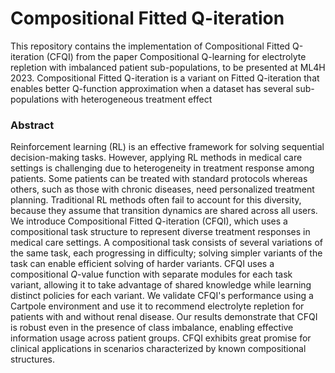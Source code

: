# Compositional Fitted Q-iteration
This repository contains the implementation of Compositional Fitted Q-iteration (CFQI) from the paper Compositional Q-learning for 
electrolyte repletion with imbalanced patient sub-populations, to be presented at ML4H 2023. Compositional Fitted Q-iteration is a 
variant on Fitted Q-iteration that enables better Q-function approximation when a dataset has several sub-populations with heterogeneous treatment effect

### Abstract
Reinforcement learning (RL) is an effective framework for solving sequential decision-making tasks. However, applying RL methods 
in medical care settings is challenging due to heterogeneity in treatment response among patients. Some patients can be treated with 
standard protocols whereas others, such as those with chronic diseases, need personalized treatment planning. Traditional RL methods 
often fail to account for this diversity, because they assume that transition dynamics are shared across all users. We introduce Compositional 
Fitted Q-iteration (CFQI), which uses a compositional task structure to represent diverse treatment responses in medical care settings. 
A compositional task consists of several variations of the same task, each progressing in difficulty; solving simpler variants of the task 
can enable efficient solving of harder variants. CFQI uses a compositional $Q$-value function with separate modules for each task variant, 
allowing it to take advantage of shared knowledge while learning distinct policies for each variant. We validate CFQI's performance using 
a Cartpole environment and use it to recommend electrolyte repletion for patients with and without renal disease. Our results demonstrate 
that CFQI is robust even in the presence of class imbalance, enabling effective information usage across patient groups. CFQI exhibits 
great promise for clinical applications in scenarios characterized by known compositional structures.
